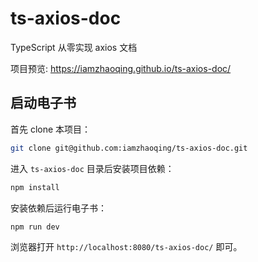 # ts-axios-doc

TypeScript 从零实现 axios 文档

项目预览: https://iamzhaoqing.github.io/ts-axios-doc/

## 启动电子书

首先 clone 本项目：

```bash
git clone git@github.com:iamzhaoqing/ts-axios-doc.git
```

进入 `ts-axios-doc` 目录后安装项目依赖：

```bash
npm install
```

安装依赖后运行电子书：

```bash
npm run dev
```

浏览器打开 `http://localhost:8080/ts-axios-doc/` 即可。

